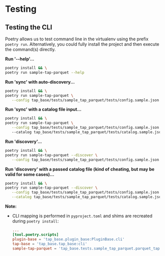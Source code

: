 # Testing

## Testing the CLI

Poetry allows us to test command line in the virtualenv using the prefix `poetry run`. Alternatively, you could fully install the project and then execute the command(s) directly.

**Run '--help'...**

```bash
poetry install && \
poetry run sample-tap-parquet --help
```

**Run 'sync' with auto-discovery...**

```bash
poetry install && \
poetry run sample-tap-parquet \
   --config tap_base/tests/sample_tap_parquet/tests/config.sample.json
```

**Run 'sync' with a catalog file input...**

```bash
poetry install && \
poetry run sample-tap-parquet \
   --config tap_base/tests/sample_tap_parquet/tests/config.sample.json
   --catalog tap_base/tests/sample_tap_parquet/tests/catalog.sample.json
```

**Run 'discovery'...**

```bash
poetry install && \
poetry run sample-tap-parquet --discover \
   --config tap_base/tests/sample_tap_parquet/tests/config.sample.json
```

**Run 'discovery' with a passed catalog file (kind of cheating, but may be valid for some cases)...**

```bash
poetry install && \
poetry run sample-tap-parquet --discover \
   --config tap_base/tests/sample_tap_parquet/tests/config.sample.json \
   --catalog tap_base/tests/sample_tap_parquet/tests/catalog.sample.json
```

**Note:**

- CLI mapping is performed in `pyproject.toml` and shims are recreated during `poetry install`:

    ```toml
    ...
    [tool.poetry.scripts]
    plugin-base = 'tap_base.plugin_base:PluginBase.cli'
    tap-base = 'tap_base.tap_base:cli'
    sample-tap-parquet = 'tap_base.tests.sample_tap_parquet.parquet_tap:cli'
    ```
